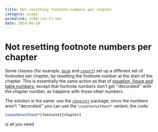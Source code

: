 ```yaml
---
title: Not resetting footnote numbers per chapter
category: usage
permalink: /FAQ-run-fn-nos
date: 2014-06-10
---
```


# Not resetting footnote numbers per chapter

Some classes (for example, [`book`](https://ctan.org/pkg/book) and [`report`](https://ctan.org/pkg/report)) set up a
different set of footnotes per chapter, by resetting the footnote
number at the start of the chapter.  This is essentially the same
action as that of 
[equation, figure and table numbers](/FAQ-running-nos),
except that footnote numbers don't get ''decorated'' with the chapter
number, as happens with those other numbers.

The solution is the same: use the [`chngcntr`](https://ctan.org/pkg/chngcntr) package; since the
numbers aren't ''decorated'' you can use the `\counterwithout*`
variant; the code:
```latex
\counterwithout*{footnote}{chapter}
```
is all you need

